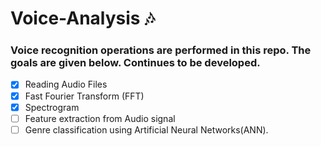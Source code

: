 #  Voice-Analysis :notes: 

### Voice recognition operations are performed in this repo. The goals are given below. Continues to be developed.

- [X] Reading Audio Files
- [X] Fast Fourier Transform (FFT)
- [X] Spectrogram
- [ ] Feature extraction from Audio signal
- [ ] Genre classification using Artificial Neural Networks(ANN).
